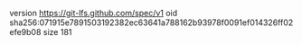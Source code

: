 version https://git-lfs.github.com/spec/v1
oid sha256:071915e7891503192382ec63641a788162b93978f0091ef014326ff02efe9b08
size 181
